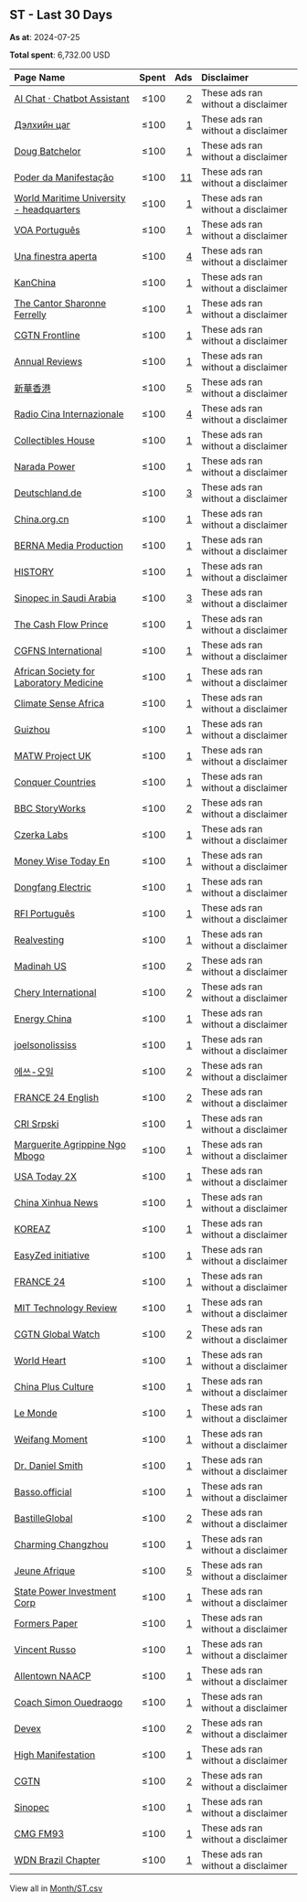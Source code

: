 ## ST - Last 30 Days
**As at**: 2024-07-25

**Total spent**: 6,732.00 USD

|Page Name|Spent|Ads|Disclaimer|
|:---|---:|---:|:---|
|[AI Chat · Chatbot Assistant](https://www.facebook.com/2012617162329822)|≤100|[2](https://www.facebook.com/ads/library/?active_status=all&ad_type=political_and_issue_ads&country=ST&view_all_page_id=2012617162329822&search_type=page&media_type=all)|These ads ran without a disclaimer|
|[Дэлхийн цаг](https://www.facebook.com/220362138159743)|≤100|[1](https://www.facebook.com/ads/library/?active_status=all&ad_type=political_and_issue_ads&country=ST&view_all_page_id=220362138159743&search_type=page&media_type=all)|These ads ran without a disclaimer|
|[Doug Batchelor](https://www.facebook.com/431672620250052)|≤100|[1](https://www.facebook.com/ads/library/?active_status=all&ad_type=political_and_issue_ads&country=ST&view_all_page_id=431672620250052&search_type=page&media_type=all)|These ads ran without a disclaimer|
|[Poder da Manifestação](https://www.facebook.com/194874140385209)|≤100|[11](https://www.facebook.com/ads/library/?active_status=all&ad_type=political_and_issue_ads&country=ST&view_all_page_id=194874140385209&search_type=page&media_type=all)|These ads ran without a disclaimer|
|[World Maritime University - headquarters](https://www.facebook.com/342526129176907)|≤100|[1](https://www.facebook.com/ads/library/?active_status=all&ad_type=political_and_issue_ads&country=ST&view_all_page_id=342526129176907&search_type=page&media_type=all)|These ads ran without a disclaimer|
|[VOA Português](https://www.facebook.com/197286593999)|≤100|[1](https://www.facebook.com/ads/library/?active_status=all&ad_type=political_and_issue_ads&country=ST&view_all_page_id=197286593999&search_type=page&media_type=all)|These ads ran without a disclaimer|
|[Una finestra aperta](https://www.facebook.com/102241316165270)|≤100|[4](https://www.facebook.com/ads/library/?active_status=all&ad_type=political_and_issue_ads&country=ST&view_all_page_id=102241316165270&search_type=page&media_type=all)|These ads ran without a disclaimer|
|[KanChina](https://www.facebook.com/102859229188181)|≤100|[1](https://www.facebook.com/ads/library/?active_status=all&ad_type=political_and_issue_ads&country=ST&view_all_page_id=102859229188181&search_type=page&media_type=all)|These ads ran without a disclaimer|
|[The Cantor Sharonne Ferrelly](https://www.facebook.com/103769206164223)|≤100|[1](https://www.facebook.com/ads/library/?active_status=all&ad_type=political_and_issue_ads&country=ST&view_all_page_id=103769206164223&search_type=page&media_type=all)|These ads ran without a disclaimer|
|[CGTN Frontline](https://www.facebook.com/101164404768881)|≤100|[1](https://www.facebook.com/ads/library/?active_status=all&ad_type=political_and_issue_ads&country=ST&view_all_page_id=101164404768881&search_type=page&media_type=all)|These ads ran without a disclaimer|
|[Annual Reviews](https://www.facebook.com/19595510126)|≤100|[1](https://www.facebook.com/ads/library/?active_status=all&ad_type=political_and_issue_ads&country=ST&view_all_page_id=19595510126&search_type=page&media_type=all)|These ads ran without a disclaimer|
|[新華香港](https://www.facebook.com/1798435720478073)|≤100|[5](https://www.facebook.com/ads/library/?active_status=all&ad_type=political_and_issue_ads&country=ST&view_all_page_id=1798435720478073&search_type=page&media_type=all)|These ads ran without a disclaimer|
|[Radio Cina Internazionale](https://www.facebook.com/299227550122220)|≤100|[4](https://www.facebook.com/ads/library/?active_status=all&ad_type=political_and_issue_ads&country=ST&view_all_page_id=299227550122220&search_type=page&media_type=all)|These ads ran without a disclaimer|
|[Collectibles House](https://www.facebook.com/144465468752403)|≤100|[1](https://www.facebook.com/ads/library/?active_status=all&ad_type=political_and_issue_ads&country=ST&view_all_page_id=144465468752403&search_type=page&media_type=all)|These ads ran without a disclaimer|
|[Narada Power](https://www.facebook.com/383337518176700)|≤100|[1](https://www.facebook.com/ads/library/?active_status=all&ad_type=political_and_issue_ads&country=ST&view_all_page_id=383337518176700&search_type=page&media_type=all)|These ads ran without a disclaimer|
|[Deutschland.de](https://www.facebook.com/31292782350)|≤100|[3](https://www.facebook.com/ads/library/?active_status=all&ad_type=political_and_issue_ads&country=ST&view_all_page_id=31292782350&search_type=page&media_type=all)|These ads ran without a disclaimer|
|[China.org.cn](https://www.facebook.com/1448903671990351)|≤100|[1](https://www.facebook.com/ads/library/?active_status=all&ad_type=political_and_issue_ads&country=ST&view_all_page_id=1448903671990351&search_type=page&media_type=all)|These ads ran without a disclaimer|
|[BERNA Media Production](https://www.facebook.com/100451442088817)|≤100|[1](https://www.facebook.com/ads/library/?active_status=all&ad_type=political_and_issue_ads&country=ST&view_all_page_id=100451442088817&search_type=page&media_type=all)|These ads ran without a disclaimer|
|[HISTORY](https://www.facebook.com/238044912896496)|≤100|[1](https://www.facebook.com/ads/library/?active_status=all&ad_type=political_and_issue_ads&country=ST&view_all_page_id=238044912896496&search_type=page&media_type=all)|These ads ran without a disclaimer|
|[Sinopec in Saudi Arabia](https://www.facebook.com/366941060700822)|≤100|[3](https://www.facebook.com/ads/library/?active_status=all&ad_type=political_and_issue_ads&country=ST&view_all_page_id=366941060700822&search_type=page&media_type=all)|These ads ran without a disclaimer|
|[The Cash Flow Prince](https://www.facebook.com/307155352472265)|≤100|[1](https://www.facebook.com/ads/library/?active_status=all&ad_type=political_and_issue_ads&country=ST&view_all_page_id=307155352472265&search_type=page&media_type=all)|These ads ran without a disclaimer|
|[CGFNS International](https://www.facebook.com/23155560578)|≤100|[1](https://www.facebook.com/ads/library/?active_status=all&ad_type=political_and_issue_ads&country=ST&view_all_page_id=23155560578&search_type=page&media_type=all)|These ads ran without a disclaimer|
|[African Society for Laboratory Medicine](https://www.facebook.com/332528796775345)|≤100|[1](https://www.facebook.com/ads/library/?active_status=all&ad_type=political_and_issue_ads&country=ST&view_all_page_id=332528796775345&search_type=page&media_type=all)|These ads ran without a disclaimer|
|[Climate Sense Africa](https://www.facebook.com/220276345202464)|≤100|[1](https://www.facebook.com/ads/library/?active_status=all&ad_type=political_and_issue_ads&country=ST&view_all_page_id=220276345202464&search_type=page&media_type=all)|These ads ran without a disclaimer|
|[Guizhou](https://www.facebook.com/826813347379455)|≤100|[1](https://www.facebook.com/ads/library/?active_status=all&ad_type=political_and_issue_ads&country=ST&view_all_page_id=826813347379455&search_type=page&media_type=all)|These ads ran without a disclaimer|
|[MATW Project UK](https://www.facebook.com/108645754989425)|≤100|[1](https://www.facebook.com/ads/library/?active_status=all&ad_type=political_and_issue_ads&country=ST&view_all_page_id=108645754989425&search_type=page&media_type=all)|These ads ran without a disclaimer|
|[Conquer Countries](https://www.facebook.com/351244834736685)|≤100|[1](https://www.facebook.com/ads/library/?active_status=all&ad_type=political_and_issue_ads&country=ST&view_all_page_id=351244834736685&search_type=page&media_type=all)|These ads ran without a disclaimer|
|[BBC StoryWorks](https://www.facebook.com/1834313933459789)|≤100|[2](https://www.facebook.com/ads/library/?active_status=all&ad_type=political_and_issue_ads&country=ST&view_all_page_id=1834313933459789&search_type=page&media_type=all)|These ads ran without a disclaimer|
|[Czerka Labs](https://www.facebook.com/290457440821141)|≤100|[1](https://www.facebook.com/ads/library/?active_status=all&ad_type=political_and_issue_ads&country=ST&view_all_page_id=290457440821141&search_type=page&media_type=all)|These ads ran without a disclaimer|
|[Money Wise Today En](https://www.facebook.com/101953989622578)|≤100|[1](https://www.facebook.com/ads/library/?active_status=all&ad_type=political_and_issue_ads&country=ST&view_all_page_id=101953989622578&search_type=page&media_type=all)|These ads ran without a disclaimer|
|[Dongfang Electric](https://www.facebook.com/2081735032045343)|≤100|[1](https://www.facebook.com/ads/library/?active_status=all&ad_type=political_and_issue_ads&country=ST&view_all_page_id=2081735032045343&search_type=page&media_type=all)|These ads ran without a disclaimer|
|[RFI Português](https://www.facebook.com/434438863316803)|≤100|[1](https://www.facebook.com/ads/library/?active_status=all&ad_type=political_and_issue_ads&country=ST&view_all_page_id=434438863316803&search_type=page&media_type=all)|These ads ran without a disclaimer|
|[Realvesting](https://www.facebook.com/114140724904111)|≤100|[1](https://www.facebook.com/ads/library/?active_status=all&ad_type=political_and_issue_ads&country=ST&view_all_page_id=114140724904111&search_type=page&media_type=all)|These ads ran without a disclaimer|
|[Madinah US](https://www.facebook.com/108245017766966)|≤100|[2](https://www.facebook.com/ads/library/?active_status=all&ad_type=political_and_issue_ads&country=ST&view_all_page_id=108245017766966&search_type=page&media_type=all)|These ads ran without a disclaimer|
|[Chery International](https://www.facebook.com/1493551577321676)|≤100|[2](https://www.facebook.com/ads/library/?active_status=all&ad_type=political_and_issue_ads&country=ST&view_all_page_id=1493551577321676&search_type=page&media_type=all)|These ads ran without a disclaimer|
|[Energy China](https://www.facebook.com/345840486219924)|≤100|[1](https://www.facebook.com/ads/library/?active_status=all&ad_type=political_and_issue_ads&country=ST&view_all_page_id=345840486219924&search_type=page&media_type=all)|These ads ran without a disclaimer|
|[joelsonolississ](https://www.facebook.com/104976374642066)|≤100|[1](https://www.facebook.com/ads/library/?active_status=all&ad_type=political_and_issue_ads&country=ST&view_all_page_id=104976374642066&search_type=page&media_type=all)|These ads ran without a disclaimer|
|[에쓰-오일](https://www.facebook.com/1183197131713150)|≤100|[2](https://www.facebook.com/ads/library/?active_status=all&ad_type=political_and_issue_ads&country=ST&view_all_page_id=1183197131713150&search_type=page&media_type=all)|These ads ran without a disclaimer|
|[FRANCE 24 English](https://www.facebook.com/176585044433)|≤100|[2](https://www.facebook.com/ads/library/?active_status=all&ad_type=political_and_issue_ads&country=ST&view_all_page_id=176585044433&search_type=page&media_type=all)|These ads ran without a disclaimer|
|[CRI Srpski](https://www.facebook.com/325242907600207)|≤100|[1](https://www.facebook.com/ads/library/?active_status=all&ad_type=political_and_issue_ads&country=ST&view_all_page_id=325242907600207&search_type=page&media_type=all)|These ads ran without a disclaimer|
|[Marguerite Agrippine Ngo Mbogo](https://www.facebook.com/288252224370808)|≤100|[1](https://www.facebook.com/ads/library/?active_status=all&ad_type=political_and_issue_ads&country=ST&view_all_page_id=288252224370808&search_type=page&media_type=all)|These ads ran without a disclaimer|
|[USA Today 2X](https://www.facebook.com/229087490286658)|≤100|[1](https://www.facebook.com/ads/library/?active_status=all&ad_type=political_and_issue_ads&country=ST&view_all_page_id=229087490286658&search_type=page&media_type=all)|These ads ran without a disclaimer|
|[China Xinhua News](https://www.facebook.com/338109312883186)|≤100|[1](https://www.facebook.com/ads/library/?active_status=all&ad_type=political_and_issue_ads&country=ST&view_all_page_id=338109312883186&search_type=page&media_type=all)|These ads ran without a disclaimer|
|[KOREAZ](https://www.facebook.com/223745337716768)|≤100|[1](https://www.facebook.com/ads/library/?active_status=all&ad_type=political_and_issue_ads&country=ST&view_all_page_id=223745337716768&search_type=page&media_type=all)|These ads ran without a disclaimer|
|[EasyZed initiative](https://www.facebook.com/104679237700957)|≤100|[1](https://www.facebook.com/ads/library/?active_status=all&ad_type=political_and_issue_ads&country=ST&view_all_page_id=104679237700957&search_type=page&media_type=all)|These ads ran without a disclaimer|
|[FRANCE 24](https://www.facebook.com/153632746935)|≤100|[1](https://www.facebook.com/ads/library/?active_status=all&ad_type=political_and_issue_ads&country=ST&view_all_page_id=153632746935&search_type=page&media_type=all)|These ads ran without a disclaimer|
|[MIT Technology Review](https://www.facebook.com/17043549797)|≤100|[1](https://www.facebook.com/ads/library/?active_status=all&ad_type=political_and_issue_ads&country=ST&view_all_page_id=17043549797&search_type=page&media_type=all)|These ads ran without a disclaimer|
|[CGTN Global Watch](https://www.facebook.com/102763451168445)|≤100|[2](https://www.facebook.com/ads/library/?active_status=all&ad_type=political_and_issue_ads&country=ST&view_all_page_id=102763451168445&search_type=page&media_type=all)|These ads ran without a disclaimer|
|[World Heart](https://www.facebook.com/176165712395389)|≤100|[1](https://www.facebook.com/ads/library/?active_status=all&ad_type=political_and_issue_ads&country=ST&view_all_page_id=176165712395389&search_type=page&media_type=all)|These ads ran without a disclaimer|
|[China Plus Culture](https://www.facebook.com/223495844457800)|≤100|[1](https://www.facebook.com/ads/library/?active_status=all&ad_type=political_and_issue_ads&country=ST&view_all_page_id=223495844457800&search_type=page&media_type=all)|These ads ran without a disclaimer|
|[Le Monde](https://www.facebook.com/14892757589)|≤100|[1](https://www.facebook.com/ads/library/?active_status=all&ad_type=political_and_issue_ads&country=ST&view_all_page_id=14892757589&search_type=page&media_type=all)|These ads ran without a disclaimer|
|[Weifang Moment](https://www.facebook.com/116261421370057)|≤100|[1](https://www.facebook.com/ads/library/?active_status=all&ad_type=political_and_issue_ads&country=ST&view_all_page_id=116261421370057&search_type=page&media_type=all)|These ads ran without a disclaimer|
|[Dr. Daniel Smith](https://www.facebook.com/103636702826092)|≤100|[1](https://www.facebook.com/ads/library/?active_status=all&ad_type=political_and_issue_ads&country=ST&view_all_page_id=103636702826092&search_type=page&media_type=all)|These ads ran without a disclaimer|
|[Basso.official](https://www.facebook.com/1896993947201599)|≤100|[1](https://www.facebook.com/ads/library/?active_status=all&ad_type=political_and_issue_ads&country=ST&view_all_page_id=1896993947201599&search_type=page&media_type=all)|These ads ran without a disclaimer|
|[BastilleGlobal](https://www.facebook.com/1740668682893317)|≤100|[2](https://www.facebook.com/ads/library/?active_status=all&ad_type=political_and_issue_ads&country=ST&view_all_page_id=1740668682893317&search_type=page&media_type=all)|These ads ran without a disclaimer|
|[Charming Changzhou](https://www.facebook.com/101054365776547)|≤100|[1](https://www.facebook.com/ads/library/?active_status=all&ad_type=political_and_issue_ads&country=ST&view_all_page_id=101054365776547&search_type=page&media_type=all)|These ads ran without a disclaimer|
|[Jeune Afrique](https://www.facebook.com/7258206754)|≤100|[5](https://www.facebook.com/ads/library/?active_status=all&ad_type=political_and_issue_ads&country=ST&view_all_page_id=7258206754&search_type=page&media_type=all)|These ads ran without a disclaimer|
|[State Power Investment Corp](https://www.facebook.com/169866980156173)|≤100|[1](https://www.facebook.com/ads/library/?active_status=all&ad_type=political_and_issue_ads&country=ST&view_all_page_id=169866980156173&search_type=page&media_type=all)|These ads ran without a disclaimer|
|[Formers Paper](https://www.facebook.com/105399932359659)|≤100|[1](https://www.facebook.com/ads/library/?active_status=all&ad_type=political_and_issue_ads&country=ST&view_all_page_id=105399932359659&search_type=page&media_type=all)|These ads ran without a disclaimer|
|[Vincent Russo](https://www.facebook.com/108619972038603)|≤100|[1](https://www.facebook.com/ads/library/?active_status=all&ad_type=political_and_issue_ads&country=ST&view_all_page_id=108619972038603&search_type=page&media_type=all)|These ads ran without a disclaimer|
|[Allentown NAACP](https://www.facebook.com/1996858746995628)|≤100|[1](https://www.facebook.com/ads/library/?active_status=all&ad_type=political_and_issue_ads&country=ST&view_all_page_id=1996858746995628&search_type=page&media_type=all)|These ads ran without a disclaimer|
|[Coach Simon Ouedraogo](https://www.facebook.com/1356700661152204)|≤100|[1](https://www.facebook.com/ads/library/?active_status=all&ad_type=political_and_issue_ads&country=ST&view_all_page_id=1356700661152204&search_type=page&media_type=all)|These ads ran without a disclaimer|
|[Devex](https://www.facebook.com/193394557345243)|≤100|[2](https://www.facebook.com/ads/library/?active_status=all&ad_type=political_and_issue_ads&country=ST&view_all_page_id=193394557345243&search_type=page&media_type=all)|These ads ran without a disclaimer|
|[High Manifestation](https://www.facebook.com/200768663117617)|≤100|[1](https://www.facebook.com/ads/library/?active_status=all&ad_type=political_and_issue_ads&country=ST&view_all_page_id=200768663117617&search_type=page&media_type=all)|These ads ran without a disclaimer|
|[CGTN](https://www.facebook.com/565225540184937)|≤100|[2](https://www.facebook.com/ads/library/?active_status=all&ad_type=political_and_issue_ads&country=ST&view_all_page_id=565225540184937&search_type=page&media_type=all)|These ads ran without a disclaimer|
|[Sinopec](https://www.facebook.com/1061420730573798)|≤100|[1](https://www.facebook.com/ads/library/?active_status=all&ad_type=political_and_issue_ads&country=ST&view_all_page_id=1061420730573798&search_type=page&media_type=all)|These ads ran without a disclaimer|
|[CMG FM93](https://www.facebook.com/1481813438714083)|≤100|[1](https://www.facebook.com/ads/library/?active_status=all&ad_type=political_and_issue_ads&country=ST&view_all_page_id=1481813438714083&search_type=page&media_type=all)|These ads ran without a disclaimer|
|[WDN Brazil Chapter](https://www.facebook.com/198147707062670)|≤100|[1](https://www.facebook.com/ads/library/?active_status=all&ad_type=political_and_issue_ads&country=ST&view_all_page_id=198147707062670&search_type=page&media_type=all)|These ads ran without a disclaimer|

View all in [Month/ST.csv](../../MetaData/Month/ST.csv)

